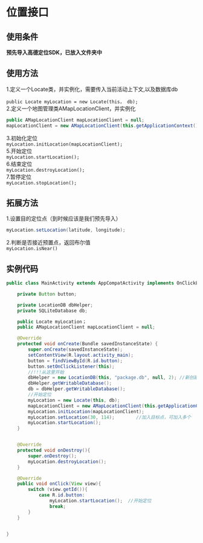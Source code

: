 # 位置接口
## 使用条件
**预先导入高德定位SDK，已放入文件夹中**
## 使用方法
1.定义一个Locate类，并实例化，需要传入当前活动上下文,以及数据库db

`public Locate myLocation = new Locate(this， db);`   
2.定义一个地图管理类AMapLocationClient，并实例化  
```Java
public AMapLocationClient mapLocationClient = null;
mapLocationClient = new AMapLocationClient(this.getApplicationContext());
```
3.初始化定位   
`myLocation.initLocation(mapLocationClient);`  
5.开始定位  
`myLocation.startLocation();`  
6.结束定位  
`myLocation.destroyLocation();`  
7.暂停定位  
`myLocation.stopLocation();`  

## 拓展方法
1.设置目的定位点（到时候应该是我们预先导入）  
```Java
myLocation.setLocation(latitude, longitude);
```
2.判断是否接近预置点，返回布尔值  
`myLocation.isNear()`  

## 实例代码
```Java
public class MainActivity extends AppCompatActivity implements OnClickListener{

    private Button button;

    private LocationDB dbHelper;
    private SQLiteDatabase db;

    public Locate myLocation；
    public AMapLocationClient mapLocationClient = null;

    @Override
    protected void onCreate(Bundle savedInstanceState) {
        super.onCreate(savedInstanceState);
        setContentView(R.layout.activity_main);
        button = findViewById(R.id.button);
        button.setOnClickListener(this);
        //!!!从这里开始
        dbHelper = new LocationDB(this, "package.db", null, 2); //新创建时可能有问题
        dbHelper.getWritableDatabase();
        db = dbHelper.getWritableDatabase();
        //开始定位
        myLocation = new Locate(this, db);
        mapLocationClient = new AMapLocationClient(this.getApplicationContext());
        myLocation.initLocation(mapLocationClient);
        myLocation.setLocation(30, 114);        //加入目标点，可加入多个
        myLocation.startLocation();
    }


    @Override
    protected void onDestroy(){
        super.onDestroy();
        myLocation.destroyLocation();
    }

    @Override
    public void onClick(View view){
        switch (view.getId()){
            case R.id.button:
                myLocation.startLocation();  //开始定位
                break;
        }
    }


}
```
